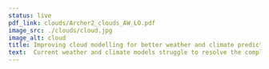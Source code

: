 ```yaml
---
status: live
pdf_link: clouds/Archer2_clouds_AW_LO.pdf
image_src: ./clouds/cloud.jpg
image_alt: cloud
title: Improving cloud modelling for better weather and climate prediction.
text:  Current weather and climate models struggle to resolve the complex details of the interactions between clouds and their environment.<br />     A team of researchers from the University of St Andrews and University of Leeds had previously developed a new numerical model, MPIC (Moist Parcel-In-Cell), which deals with the dynamics of clouds. These researchers have now incorporated this code into a community code used by atmospheric scientists around the UK, the MONC (Met Office NERC Cloud) framework.
---
```

